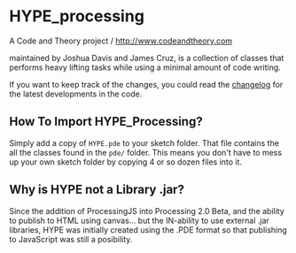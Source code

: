 HYPE_processing
==============================

A Code and Theory project / http://www.codeandtheory.com

maintained by Joshua Davis and James Cruz, is a collection of classes that performs heavy lifting tasks while using a minimal amount of code writing.

If you want to keep track of the changes, you could read the [changelog](changelog.md) for the latest developments in the code.


How To Import HYPE_Processing?
-------------------------------
Simply add a copy of `HYPE.pde` to your sketch folder. That file contains the all the classes found in the `pde/` folder. This means you don't have to mess up your own sketch folder by copying 4 or so dozen files into it.


Why is HYPE not a Library .jar?
-------------------------------
Since the addition of ProcessingJS into Processing 2.0 Beta, and the ability to publish to HTML using canvas... but the IN-ability to use external .jar libraries, HYPE was initially created using the .PDE format so that publishing to JavaScript was still a posibility.
